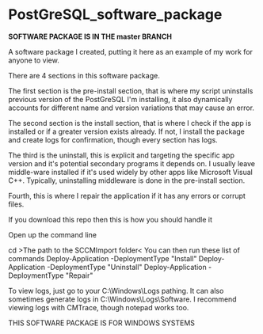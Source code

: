 # PostGreSQL_software_package

**SOFTWARE PACKAGE IS IN THE master BRANCH**

A software package I created, putting it here as an example of my work for anyone to view. 

There are 4 sections in this software package. 

The first section is the pre-install section, that is where my script uninstalls previous version of the PostGreSQL I'm installing, it also dynamically accounts for different name and version variations that may cause an error. 

The second section is the install section, that is where I check if the app is installed or if a greater version exists already. If not, I install the package and create logs for confirmation, though every section has logs. 

The third is the uninstall, this is explicit and targeting the specific app version and it's potential secondary programs it depends on. I usually leave middle-ware installed if it's used widely by other apps like Microsoft Visual C++. Typically, uninstalling middleware is done in the pre-install section. 

Fourth, this is where I repair the application if it has any errors or corrupt files.

If you download this repo then this is how you should handle it

Open up the command line

cd >The path to the SCCMImport folder<
You can then run these list of commands
Deploy-Application -DeploymentType "Install"
Deploy-Application -DeploymentType "Uninstall"
Deploy-Application -DeploymentType "Repair"

To view logs, just go to your C:\Windows\Logs pathing. It can also sometimes generate logs in C:\Windows\Logs\Software. 
I recommend viewing logs with CMTrace, though notepad works too. 

THIS SOFTWARE PACKAGE IS FOR WINDOWS SYSTEMS
